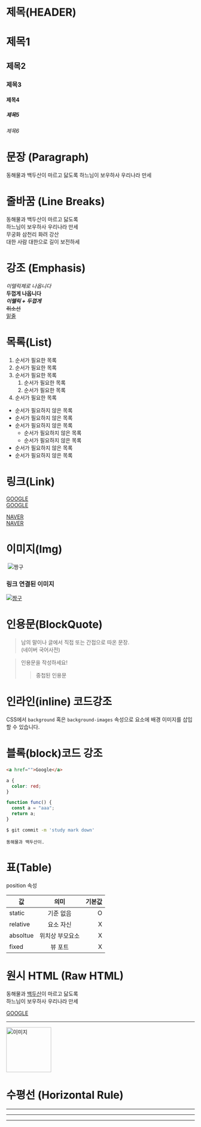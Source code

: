 # 제목(HEADER)

# 제목1

## 제목2

### 제목3

#### 제목4

##### 제목5

###### 제목6

# 문장 (Paragraph)

동해물과 백두산이 마르고 닳도록
하느님이 보우하사 우리나라 만세

# 줄바꿈 (Line Breaks)

동해물과 백두산이 마르고 닳도록  
하느님이 보우하사 우리나라 만세  
무궁화 삼천리 화려 강산 <br/>
대한 사람 대한으로 길이 보전하세

# 강조 (Emphasis)

_이텔릭체로 나옵니다_  
**두껍게 나옵니다**  
**_이텔릭 + 두껍게_**  
~~취소선~~  
<u>밑줄</u>

# 목록(List)

1. 순서가 필요한 목록
1. 순서가 필요한 목록
1. 순서가 필요한 목록
   1. 순서가 필요한 목록
   1. 순서가 필요한 목록
1. 순서가 필요한 목록

- 순서가 필요하지 않은 목록
- 순서가 필요하지 않은 목록
- 순서가 필요하지 않은 목록
  - 순서가 필요하지 않은 목록
  - 순서가 필요하지 않은 목록
- 순서가 필요하지 않은 목록
- 순서가 필요하지 않은 목록

# 링크(Link)

<a href="https://www.google.com/">GOOGLE</a>  
[GOOGLE](https://www.google.com/)

<a href="https://www.naver.com/" title="NAVER 이동">NAVER</a>  
[NAVER](https://www.naver.com/ "NAVER 이동")

# 이미지(Img)

![]()
![짱구](https://i.pinimg.com/originals/ae/7c/c9/ae7cc9654672594a4ec00bd1c31d204d.jpg)

### 링크 연결된 이미지

[![짱구](https://i.pinimg.com/originals/ae/7c/c9/ae7cc9654672594a4ec00bd1c31d204d.jpg)](https://i.pinimg.com/originals/ae/7c/c9/ae7cc9654672594a4ec00bd1c31d204d.jpg)

# 인용문(BlockQuote)

> 남의 말이나 글에서 직접 또는 간접으로 따온 문장.  
> (네이버 국어사전)

> 인용문을 작성하세요!
>
> > 중첩된 인용문

# 인라인(inline) 코드강조

CSS에서 `background` 혹은 `background-images` 속성으로 요소에 배경 이미지를 삽입할 수 있습니다.

# 블록(block)코드 강조

```html
<a href="">Google</a>
```

```css
a {
  color: red;
}
```

```javascript
function func() {
  const a = "aaa";
  return a;
}
```

```bash
$ git commit -m 'study mark down'
```

```plaintext
동해물과 백두산이.
```

# 표(Table)

position 속성

| 값       |      의미       | 기본값 |
| -------- | :-------------: | -----: |
| static   |    기준 없음    |      O |
| relative |    요소 자신    |      X |
| absoltue | 위치상 부모요소 |      X |
| fixed    |     뷰 포트     |      X |

# 원시 HTML (Raw HTML)

동해물과 <span style="text-decoration:underline">백두산</span>이 마르고 닳도록<br/>
하느님이 보우하사 우리나라 만세

<a href="https://www.google.com/" _target="_blank">GOOGLE</a>

---

<img src="https://i.pinimg.com/originals/ae/7c/c9/ae7cc9654672594a4ec00bd1c31d204d.jpg" alt="이미지" width="120">

# 수평선 (Horizontal Rule)

---

---

---
